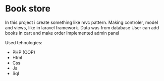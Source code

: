 # Book store
In this project i create something like mvc pattern. Making controler, model and views, like in laravel framework.
Data was from database
User can add books in cart and make order
Implemented admin panel

Used tehnologies:
  - PHP (OOP)
  - Html
  - Css
  - Js
  - Sql
